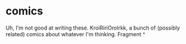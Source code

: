 # comics
Uh, I'm not good at writing these.
KroiRiriOroIrkk, a bunch of (possibly related) comics about whatever I'm thinking.
Fragment ^

